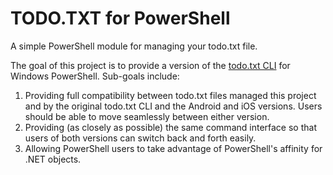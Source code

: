 TODO.TXT for PowerShell
===============================

A simple PowerShell module for managing your todo.txt file.

The goal of this project is to provide a version of the [todo.txt CLI](https://github.com/ginatrapani/todo.txt-cli) for Windows PowerShell. 
Sub-goals include:

1. Providing full compatibility between todo.txt files managed this project and by the original todo.txt CLI and the Android and iOS versions. Users should be able to move seamlessly between either version.
2. Providing (as closely as possible) the same command interface so that users of both versions can switch back and forth easily. 
3. Allowing PowerShell users to take advantage of PowerShell's affinity for .NET objects.
